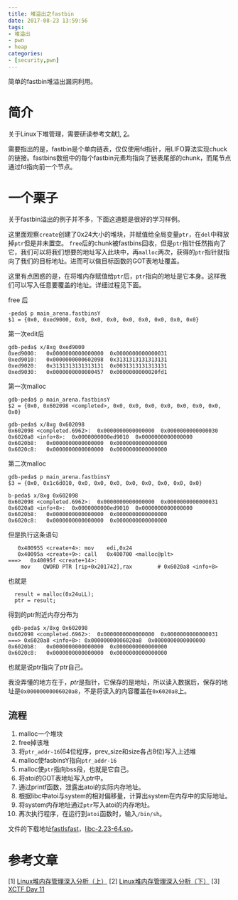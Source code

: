 ```yaml
---
title: 堆溢出之fastbin
date: 2017-08-23 13:59:56
tags:
- 堆溢出
- pwn
- heap
categories:
- [security,pwn]
---
```


简单的fastbin堆溢出漏洞利用。

<!-- more -->

# 简介

关于Linux下堆管理，需要研读参考文献[1](http://www.freebuf.com/articles/system/104144.html), [2](http://www.freebuf.com/articles/security-management/105285.html)。

需要指出的是，fastbin是个单向链表，仅仅使用fd指针，用LIFO算法实现chuck的链接。fastbins数组中的每个fastbin元素均指向了链表尾部的chunk，而尾节点通过fd指向前一个节点。

# 一个栗子

关于fastbin溢出的例子并不多，下面这道题是很好的学习样例。

这里面观察`create`创建了0x24大小的堆块，并赋值给全局变量`ptr`，在`del`中释放掉`ptr`但是并未置空。
`free`后的chunk被fastbins回收，但是`ptr`指针任然指向了它，我们可以将我们想要的地址写入此块中，再`malloc`两次，获得的`ptr`指针就指向了我们的目标地址。进而可以做目标函数的GOT表地址覆盖。

这里有点困惑的是，在将堆内存赋值给`ptr`后，`ptr`指向的地址是它本身。这样我们可以写入任意要覆盖的地址。详细过程见下面。

free 后
```
-peda$ p main_arena.fastbinsY 
$1 = {0x0, 0xed9000, 0x0, 0x0, 0x0, 0x0, 0x0, 0x0, 0x0, 0x0}
```

第一次edit后
```
gdb-peda$ x/8xg 0xed9000
0xed9000:	0x0000000000000000	0x0000000000000031
0xed9010:	0x0000000000602098	0x3131313131313131
0xed9020:	0x3131313131313131	0x0031313131313131
0xed9030:	0x0000000000000457	0x0000000000020fd1
```
第一次malloc
```
gdb-peda$ p main_arena.fastbinsY 
$2 = {0x0, 0x602098 <completed>, 0x0, 0x0, 0x0, 0x0, 0x0, 0x0, 0x0, 0x0}

gdb-peda$ x/8xg 0x602098
0x602098 <completed.6962>:	0x0000000000000000	0x0000000000000030
0x6020a8 <info+8>:	0x0000000000ed9010	0x0000000000000000
0x6020b8:	0x0000000000000000	0x0000000000000000
0x6020c8:	0x0000000000000000	0x0000000000000000
```

第二次malloc
```
gdb-peda$ p main_arena.fastbinsY 
$3 = {0x0, 0x1c6d010, 0x0, 0x0, 0x0, 0x0, 0x0, 0x0, 0x0, 0x0}

b-peda$ x/8xg 0x602098
0x602098 <completed.6962>:	0x0000000000000000	0x0000000000000031
0x6020a8 <info+8>:	0x0000000000ed9010	0x0000000000000000
0x6020b8:	0x0000000000000000	0x0000000000000000
0x6020c8:	0x0000000000000000	0x0000000000000000
```
但是执行这条语句
```
   0x400955 <create+4>:	mov    edi,0x24
   0x40095a <create+9>:	call   0x400700 <malloc@plt>
===>   0x40095f <create+14>:	
    mov    QWORD PTR [rip+0x201742],rax        # 0x6020a8 <info+8>
```
也就是
```
  result = malloc(0x24uLL);
  ptr = result;
```
 得到的ptr附近内存分布为
```
 gdb-peda$ x/8xg 0x602098
0x602098 <completed.6962>:	0x0000000000000000	0x0000000000000031
===> 0x6020a8 <info+8>:	0x00000000006020a8	0x0000000000000000
0x6020b8:	0x0000000000000000	0x0000000000000000
0x6020c8:	0x0000000000000000	0x0000000000000000
```
也就是说ptr指向了ptr自己。


我没弄懂的地方在于，*ptr*是指针，它保存的是地址，所以读入数据后，保存的地址是`0x00000000006020a8`，不是将读入的内容覆盖在`0x6020a8`上。

## 流程

1. malloc一个堆块
2. free掉该堆
3. 将`ptr_addr-16`(64位程序，prev_size和size各占8位)写入上述堆
4. malloc使fasbinsY指向`ptr_addr-16`
5. malloc使`ptr`指向bss段，也就是它自己。
6. 将atoi的GOT表地址写入ptr中。
7. 通过printf函数，泄露出atoi的实际内存地址。
8. 根据libc中atoi与system的相对偏移量，计算出system在内存中的实际地址。
9. 将system内存地址通过`ptr`写入atoi的内存地址。
10. 再次执行程序，在运行到`atoi`函数时，输入`/bin/sh`。

文件的下载地址[fastIsfast](../堆溢出之fastbin/fastIsfast)，[libc-2.23-64.so](../堆溢出之fastbin/libc-2.23-64.so)。


# 参考文章
[1] [Linux堆内存管理深入分析（上）](http://www.freebuf.com/articles/system/104144.html)
[2] [Linux堆内存管理深入分析（下）](http://www.freebuf.com/articles/security-management/105285.html)
[3] [XCTF Day 11](https://www.xctf.org.cn/library/details/66bf2f67bdaeb06136a3624e632a548441fb4b38/)
